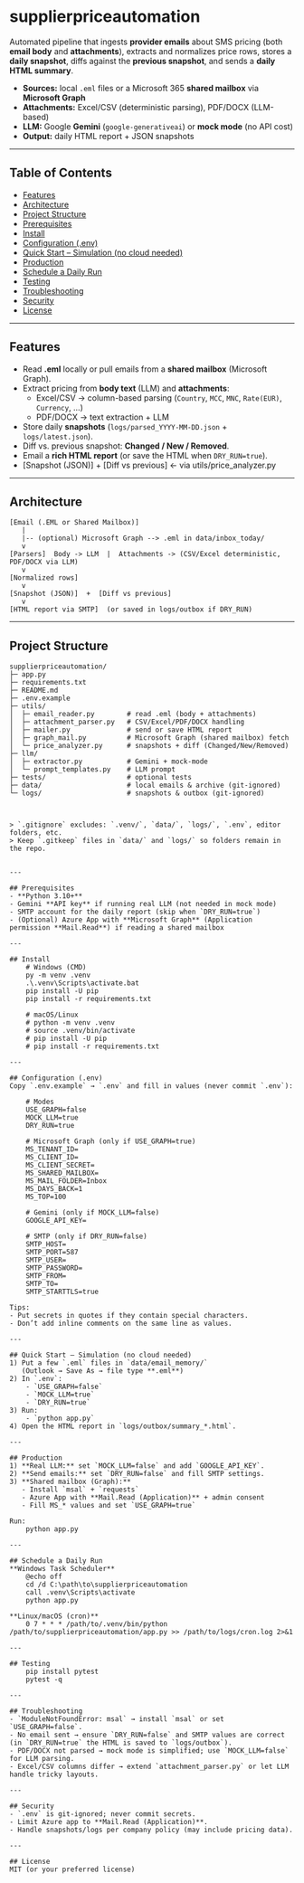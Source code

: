 # supplierpriceautomation

Automated pipeline that ingests **provider emails** about SMS pricing (both **email body** and **attachments**), extracts and normalizes price rows, stores a **daily snapshot**, diffs against the **previous snapshot**, and sends a **daily HTML summary**.

- **Sources:** local `.eml` files or a Microsoft 365 **shared mailbox** via **Microsoft Graph**
- **Attachments:** Excel/CSV (deterministic parsing), PDF/DOCX (LLM-based)
- **LLM:** Google **Gemini** (`google-generativeai`) or **mock mode** (no API cost)
- **Output:** daily HTML report + JSON snapshots

---

## Table of Contents
- [Features](#features)
- [Architecture](#architecture)
- [Project Structure](#project-structure)
- [Prerequisites](#prerequisites)
- [Install](#install)
- [Configuration (.env)](#configuration-env)
- [Quick Start – Simulation (no cloud needed)](#quick-start--simulation-no-cloud-needed)
- [Production](#production)
- [Schedule a Daily Run](#schedule-a-daily-run)
- [Testing](#testing)
- [Troubleshooting](#troubleshooting)
- [Security](#security)
- [License](#license)

---

## Features
- Read **.eml** locally or pull emails from a **shared mailbox** (Microsoft Graph).
- Extract pricing from **body text** (LLM) and **attachments**:
  - Excel/CSV → column-based parsing (`Country`, `MCC`, `MNC`, `Rate(EUR)`, `Currency`, …)
  - PDF/DOCX → text extraction + LLM
- Store daily **snapshots** (`logs/parsed_YYYY-MM-DD.json` + `logs/latest.json`).
- Diff vs. previous snapshot: **Changed / New / Removed**.
- Email a **rich HTML report** (or save the HTML when `DRY_RUN=true`).
- [Snapshot (JSON)]  +  [Diff vs previous]  ← via utils/price_analyzer.py


---

## Architecture
    [Email (.EML or Shared Mailbox)]
       |
       |-- (optional) Microsoft Graph --> .eml in data/inbox_today/
       v
    [Parsers]  Body -> LLM  |  Attachments -> (CSV/Excel deterministic, PDF/DOCX via LLM)
       v
    [Normalized rows]
       v
    [Snapshot (JSON)]  +  [Diff vs previous]
       v
    [HTML report via SMTP]  (or saved in logs/outbox if DRY_RUN)

---

## Project Structure
```text
supplierpriceautomation/
├─ app.py
├─ requirements.txt
├─ README.md
├─ .env.example
├─ utils/
│  ├─ email_reader.py        # read .eml (body + attachments)
│  ├─ attachment_parser.py   # CSV/Excel/PDF/DOCX handling
│  ├─ mailer.py              # send or save HTML report
│  ├─ graph_mail.py          # Microsoft Graph (shared mailbox) fetch
│  └─ price_analyzer.py      # snapshots + diff (Changed/New/Removed)
├─ llm/
│  ├─ extractor.py           # Gemini + mock-mode
│  └─ prompt_templates.py    # LLM prompt
├─ tests/                    # optional tests
├─ data/                     # local emails & archive (git-ignored)
└─ logs/                     # snapshots & outbox (git-ignored)



> `.gitignore` excludes: `.venv/`, `data/`, `logs/`, `.env`, editor folders, etc.  
> Keep `.gitkeep` files in `data/` and `logs/` so folders remain in the repo.


---

## Prerequisites
- **Python 3.10+**
- Gemini **API key** if running real LLM (not needed in mock mode)
- SMTP account for the daily report (skip when `DRY_RUN=true`)
- (Optional) Azure App with **Microsoft Graph** (Application permission **Mail.Read**) if reading a shared mailbox

---

## Install
    # Windows (CMD)
    py -m venv .venv
    .\.venv\Scripts\activate.bat
    pip install -U pip
    pip install -r requirements.txt

    # macOS/Linux
    # python -m venv .venv
    # source .venv/bin/activate
    # pip install -U pip
    # pip install -r requirements.txt

---

## Configuration (.env)
Copy `.env.example` → `.env` and fill in values (never commit `.env`):

    # Modes
    USE_GRAPH=false
    MOCK_LLM=true
    DRY_RUN=true

    # Microsoft Graph (only if USE_GRAPH=true)
    MS_TENANT_ID=
    MS_CLIENT_ID=
    MS_CLIENT_SECRET=
    MS_SHARED_MAILBOX=
    MS_MAIL_FOLDER=Inbox
    MS_DAYS_BACK=1
    MS_TOP=100

    # Gemini (only if MOCK_LLM=false)
    GOOGLE_API_KEY=

    # SMTP (only if DRY_RUN=false)
    SMTP_HOST=
    SMTP_PORT=587
    SMTP_USER=
    SMTP_PASSWORD=
    SMTP_FROM=
    SMTP_TO=
    SMTP_STARTTLS=true

Tips:
- Put secrets in quotes if they contain special characters.
- Don’t add inline comments on the same line as values.

---

## Quick Start – Simulation (no cloud needed)
1) Put a few `.eml` files in `data/email_memory/`  
   (Outlook → Save As → file type **.eml**)
2) In `.env`:
    - `USE_GRAPH=false`
    - `MOCK_LLM=true`
    - `DRY_RUN=true`
3) Run:
    - `python app.py`
4) Open the HTML report in `logs/outbox/summary_*.html`.

---

## Production
1) **Real LLM:** set `MOCK_LLM=false` and add `GOOGLE_API_KEY`.  
2) **Send emails:** set `DRY_RUN=false` and fill SMTP settings.  
3) **Shared mailbox (Graph):**
   - Install `msal` + `requests`
   - Azure App with **Mail.Read (Application)** + admin consent
   - Fill MS_* values and set `USE_GRAPH=true`

Run:
    python app.py

---

## Schedule a Daily Run
**Windows Task Scheduler**
    @echo off
    cd /d C:\path\to\supplierpriceautomation
    call .venv\Scripts\activate
    python app.py

**Linux/macOS (cron)**
    0 7 * * * /path/to/.venv/bin/python /path/to/supplierpriceautomation/app.py >> /path/to/logs/cron.log 2>&1

---

## Testing
    pip install pytest
    pytest -q

---

## Troubleshooting
- `ModuleNotFoundError: msal` → install `msal` or set `USE_GRAPH=false`.  
- No email sent → ensure `DRY_RUN=false` and SMTP values are correct (in `DRY_RUN=true` the HTML is saved to `logs/outbox`).  
- PDF/DOCX not parsed → mock mode is simplified; use `MOCK_LLM=false` for LLM parsing.  
- Excel/CSV columns differ → extend `attachment_parser.py` or let LLM handle tricky layouts.

---

## Security
- `.env` is git-ignored; never commit secrets.
- Limit Azure app to **Mail.Read (Application)**.
- Handle snapshots/logs per company policy (may include pricing data).

---

## License
MIT (or your preferred license)
